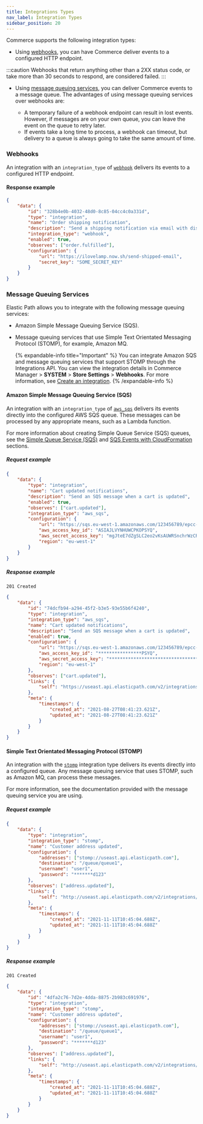 ```yaml
---
title: Integrations Types
nav_label: Integration Types
sidebar_position: 20
---
```


Commerce supports the following integration types:

- Using [webhooks](#webhooks), you can have Commerce deliver events to a configured HTTP endpoint.

 :::caution
Webhooks that return anything other than a 2XX status code, or take more than 30 seconds to respond, are considered failed.
:::

- Using [message queuing services](#message-queuing-services), you can deliver Commerce events to a message queue. The advantages of using message queuing services over webhooks are:

  - A temporary failure of a webhook endpoint can result in lost events. However, if messages are on your own queue, you can leave the event on the queue to retry later.
  - If events take a long time to process, a webhook can timeout, but delivery to a queue is always going to take the same amount of time.

### Webhooks

An integration with an `integration_type` of [`webhook`](/docs/integrations/integrations-api/create-an-integration#configuring-an-aws-sqs-queue) delivers its events to a configured HTTP endpoint.

#### Response example

```json
{
    "data": {
        "id": "328b4e0b-4032-48d0-8c85-04cc4c0a331d",
        "type": "integration",
        "name": "Order shipping notification",
        "description": "Send a shipping notification via email with discount code.",
        "integration_type": "webhook",
        "enabled": true,
        "observes": ["order.fulfilled"],
        "configuration": {
            "url": "https://ilovelamp.now.sh/send-shipped-email",
            "secret_key": "SOME_SECRET_KEY"
        }
    }
}
```

### Message Queuing Services

Elastic Path allows you to integrate with the following message queuing services:

- Amazon Simple Message Queuing Service (SQS).
- Message queuing services that use Simple Text Orientated Messaging Protocol (STOMP), for example, Amazon MQ.

    {% expandable-info title="Important" %}
    You can integrate Amazon SQS and message queuing services that support STOMP through the Integrations API. You can view the integration details in Commerce Manager > **SYSTEM** > **Store Settings** > **Webhooks**. For more information, see [Create an integration](/docs/integrations/integrations-api/create-an-integration).
    {% /expandable-info %}

#### Amazon Simple Message Queuing Service (SQS)

An integration with an `integration_type` of [`aws_sqs`](/docs/integrations/integrations-api/create-an-integration#configuring-an-aws-sqs-queue) delivers its events directly into the configured AWS SQS queue. These messages can be processed by any appropriate means, such as a Lambda function.

For more information about creating Simple Queue Service (SQS) queues, see the [Simple Queue Service (SQS)](/docs/integrations/sqs-queues) and [SQS Events with CloudFormation](/docs/integrations/sqs-queues-cloudformation) sections.

##### Request example

```json
{
    "data": {
        "type": "integration",
        "name": "Cart updated notifications",
        "description": "Send an SQS message when a cart is updated",
        "enabled": true,
        "observes": ["cart.updated"],
        "integration_type": "aws_sqs",
        "configuration": {
            "url": "https://sqs.eu-west-1.amazonaws.com/123456789/epcc-external-queue",
            "aws_access_key_id": "ASIAJLVYNHUWCPKOPSYQ",
            "aws_secret_access_key": "mgJteE7dZgSLC2eo2vKsAUWRSnchrWzCRnoDpUSJ",
            "region": "eu-west-1"
        }
    }
}
```

##### Response example

`201 Created`

```json
{
    "data": {
        "id": "74dcfb94-a294-45f2-b3e5-93e55b6f4240",
        "type": "integration",
        "integration_type": "aws_sqs",
        "name": "Cart updated notifications",
        "description": "Send an SQS message when a cart is updated",
        "enabled": true,
        "configuration": {
            "url": "https://sqs.eu-west-1.amazonaws.com/123456789/epcc-external-queue",
            "aws_access_key_id": "****************PSYQ",
            "aws_secret_access_key": "************************************pUSJ",
            "region": "eu-west-1"
        },
        "observes": ["cart.updated"],
        "links": {
            "self": "https://useast.api.elasticpath.com/v2/integrations/74dcfb94-a294-45f2-b3e5-93e55b6f4240"
        },
        "meta": {
            "timestamps": {
                "created_at": "2021-08-27T08:41:23.621Z",
                "updated_at": "2021-08-27T08:41:23.621Z"
            }
        }
    }
}
```

#### Simple Text Orientated Messaging Protocol (STOMP)

An integration with the [`stomp`](/docs/integrations/integrations-api/create-an-integration) integration type delivers its events directly into a configured queue. Any message queuing service that uses STOMP, such as Amazon MQ, can process these messages.

For more information, see the documentation provided with the message queuing service you are using.

##### Request example

```json
{
    "data": {
        "type": "integration",
        "integration_type": "stomp",
        "name": "Customer address updated",
        "configuration": {
            "addresses": ["stomp://useast.api.elasticpath.com"],
            "destination": "/queue/queue1",
            "username": "user1",
            "password": "*******d123"
        },
        "observes": ["address.updated"],
        "links": {
            "self": "http://useast.api.elasticpath.com/v2/integrations/4dfa2c76-7d2e-4dda-8875-2b983c691976"
        },
        "meta": {
            "timestamps": {
                "created_at": "2021-11-11T10:45:04.688Z",
                "updated_at": "2021-11-11T10:45:04.688Z"
            }
        }
    }
}
```

##### Response example

`201 Created`

```json
{
    "data": {
        "id": "4dfa2c76-7d2e-4dda-8875-2b983c691976",
        "type": "integration",
        "integration_type": "stomp",
        "name": "Customer address updated",
        "configuration": {
            "addresses": ["stomp://useast.api.elasticpath.com"],
            "destination": "/queue/queue1",
            "username": "user1",
            "password": "*******d123"
        },
        "observes": ["address.updated"],
        "links": {
            "self": "http://useast.api.elasticpath.com/v2/integrations/4dfa2c76-7d2e-4dda-8875-2b983c691976"
        },
        "meta": {
            "timestamps": {
                "created_at": "2021-11-11T10:45:04.688Z",
                "updated_at": "2021-11-11T10:45:04.688Z"
            }
        }
    }
}
```
